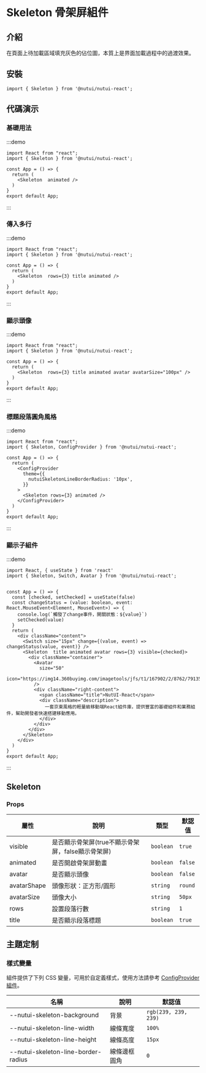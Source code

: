 # Skeleton 骨架屏組件

## 介紹

在頁面上待加載區域填充灰色的佔位圖，本質上是界面加載過程中的過渡效果。

## 安裝

```tsx
import { Skeleton } from '@nutui/nutui-react';
```

## 代碼演示

### 基礎用法

:::demo

```tsx
import React from "react";
import { Skeleton } from '@nutui/nutui-react';

const App = () => {
  return (
    <Skeleton  animated />
  )
}
export default App;
```

:::

### 傳入多行

:::demo

```tsx
import React from "react";
import { Skeleton } from '@nutui/nutui-react';

const App = () => {
  return (
    <Skeleton  rows={3} title animated />
  )
}
export default App;
```

:::

### 顯示頭像

:::demo

```tsx
import React from "react";
import { Skeleton } from '@nutui/nutui-react';

const App = () => {
  return (
    <Skeleton  rows={3} title animated avatar avatarSize="100px" />
  )
}
export default App;
```

:::

### 標題段落圓角風格

:::demo

```tsx
import React from "react";
import { Skeleton, ConfigProvider } from '@nutui/nutui-react';

const App = () => {
  return (
    <ConfigProvider
      theme={{
        nutuiSkeletonLineBorderRadius: '10px',
      }}
    >
      <Skeleton rows={3} animated />
    </ConfigProvider>
  )
}
export default App;
```

:::

### 顯示子組件

:::demo

```tsx
import React, { useState } from 'react'
import { Skeleton, Switch, Avatar } from '@nutui/nutui-react';


const App = () => {
  const [checked, setChecked] = useState(false)
  const changeStatus = (value: boolean, event: React.MouseEvent<Element, MouseEvent>) => {
    console.log(`觸發了change事件，開關狀態：${value}`)
    setChecked(value)
  }
  return (
    <div className="content">
      <Switch size="15px" change={(value, event) => changeStatus(value, event)} />
      <Skeleton  title animated avatar rows={3} visible={checked}>
        <div className="container">
          <Avatar
            size="50"
            icon="https://img14.360buyimg.com/imagetools/jfs/t1/167902/2/8762/791358/603742d7E9b4275e3/e09d8f9a8bf4c0ef.png"
          />
          <div className="right-content">
            <span className="title">NutUI-React</span>
            <div className="description">
              一套京東風格的輕量級移動端React組件庫，提供豐富的基礎組件和業務組件，幫助開發者快速搭建移動應用。
            </div>
          </div>
        </div>
      </Skeleton>
    </div>
  )
}
export default App;
```

:::

## Skeleton

### Props

| 屬性 | 說明 | 類型 | 默認值 |
| --- | --- | --- | --- |
| visible | 是否顯示骨架屏(true不顯示骨架屏，false顯示骨架屏) | `boolean` | `true` |
| animated | 是否開啟骨架屏動畫 | `boolean` | `false` |
| avatar | 是否顯示頭像 | `boolean` | `false` |
| avatarShape | 頭像形狀：正方形/圓形 | `string` | `round` |
| avatarSize | 頭像大小 | `string` | `50px` |
| rows | 設置段落行數 | `string` | `1` |
| title | 是否顯示段落標題 | `boolean` | `true` |

## 主題定制

### 樣式變量

組件提供了下列 CSS 變量，可用於自定義樣式，使用方法請參考 [ConfigProvider 組件](#/zh-CN/component/configprovider)。

| 名稱 | 說明 | 默認值 |
| --- | --- | --- |
| \--nutui-skeleton-background | 背景 | `rgb(239, 239, 239)` |
| \--nutui-skeleton-line-width | 線條寬度 | `100%` |
| \--nutui-skeleton-line-height | 線條高度 | `15px` |
| \--nutui-skeleton-line-border-radius | 線條邊框圓角 | `0` |
